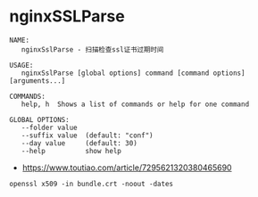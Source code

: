 # nginxSSLParse

```
NAME:
   nginxSslParse - 扫描检查ssl证书过期时间

USAGE:
   nginxSslParse [global options] command [command options] [arguments...]

COMMANDS:
   help, h  Shows a list of commands or help for one command

GLOBAL OPTIONS:
   --folder value
   --suffix value  (default: "conf")
   --day value     (default: 30)
   --help          show help
```

* https://www.toutiao.com/article/7295621320380465690


```
openssl x509 -in bundle.crt -noout -dates
```
